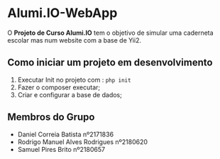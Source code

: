 # Alumi.IO-WebApp

O **Projeto de Curso Alumi.IO** tem o objetivo de simular uma caderneta escolar mas num website com a base de Yii2.

## Como iniciar um projeto em desenvolvimento
1. Executar Init no projeto com : ```php init```
1. Fazer o composer executar;
1. Criar e configurar a base de dados;

## Membros do Grupo
* Daniel Correia Batista nº2171836
* Rodrigo Manuel Alves Rodrigues nº2180620
* Samuel Pires Brito nº2180657
